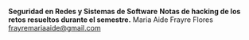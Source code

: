 **Seguridad en Redes y Sistemas de Software**
**Notas de hacking de los retos resueltos durante el semestre.**
Maria Aide Frayre Flores
frayremariaaide@gmail.com